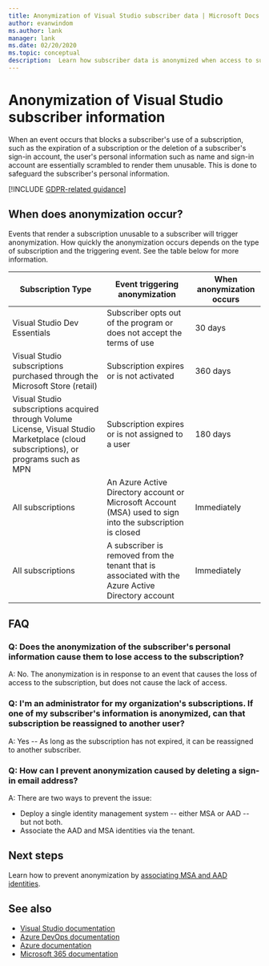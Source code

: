 ```yaml
---
title: Anonymization of Visual Studio subscriber data | Microsoft Docs
author: evanwindom
ms.author: lank
manager: lank
ms.date: 02/20/2020
ms.topic: conceptual
description:  Learn how subscriber data is anonymized when access to subscriptions is lost.
---
```


# Anonymization of Visual Studio subscriber information
When an event occurs that blocks a subscriber's use of a subscription, such as the expiration of a subscription or the deletion of a subscriber's sign-in account, the user's personal information such as name and sign-in account are essentially scrambled to render them unusable.  This is done to safeguard the subscriber's personal information.

[!INCLUDE [GDPR-related guidance](includes/gdpr-intro-sentence.md)]

## When does anonymization occur?
Events that render a subscription unusable to a subscriber will trigger anonymization.  How quickly the anonymization occurs depends on the type of subscription and the triggering event. See the table below for more information.

| Subscription Type                                                                                                                       | Event triggering anonymization                                                                                                     | When anonymization occurs |
|-----------------------------------------------------------------------------------------------------------------------------------------|------------------------------------------------------------------------------------------------------------|---------------------------|
| Visual Studio Dev Essentials                                                                                                            | Subscriber opts out of the program or does not  accept the terms of use                                    | 30 days               |
| Visual Studio subscriptions purchased  through the Microsoft Store (retail)                                                                      | Subscription expires or is not activated                                                                   | 360 days                  |
| Visual Studio subscriptions acquired through  Volume License, Visual Studio Marketplace  (cloud subscriptions), or programs such as MPN | Subscription expires or is not assigned to a user                                                          | 180 days                  |
| All subscriptions                                                                                                                       | An Azure Active Directory account or Microsoft  Account (MSA) used to sign into the subscription is closed | Immediately               |
| All subscriptions                                                                                                                       | A subscriber is removed from the tenant that is associated with the Azure Active Directory account                                | Immediately               |

## FAQ
### Q:  Does the anonymization of the subscriber's personal information cause them to lose access to the subscription?
A:  No.  The anonymization is in response to an event that causes the loss of access to the subscription, but does not cause the lack of access.

### Q:  I'm an administrator for my organization's subscriptions.  If one of my subscriber's information is anonymized, can that subscription be reassigned to another user?
A:  Yes -- As long as the subscription has not expired, it can be reassigned to another subscriber.

### Q: How can I prevent anonymization caused by deleting a sign-in email address?
A:  There are two ways to prevent the issue:
- Deploy a single identity management system -- either MSA or AAD -- but not both.  
- Associate the AAD and MSA identities via the tenant. 

## Next steps
Learn how to prevent anonymization by [associating MSA and AAD identities](https://docs.microsoft.com/azure/active-directory/b2b/add-users-administrator).

## See also
- [Visual Studio documentation](https://docs.microsoft.com/visualstudio/)
- [Azure DevOps documentation](https://docs.microsoft.com/azure/devops/)
- [Azure documentation](https://docs.microsoft.com/azure/)
- [Microsoft 365 documentation](https://docs.microsoft.com/microsoft-365/)
